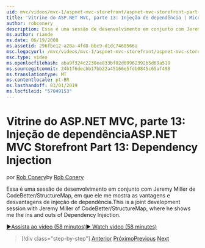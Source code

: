 ```yaml
---
uid: mvc/videos/mvc-1/aspnet-mvc-storefront/aspnet-mvc-storefront-part-13-dependency-injection
title: 'Vitrine do ASP.NET MVC, parte 13: Injeção de dependência | Microsoft Docs'
author: robconery
description: Essa é uma sessão de desenvolvimento em conjunto com Jeremy Miller de CodeBetter/StructureMap, em que ele me mostra as vantagens e desvantagens de injeção de dependência.
ms.author: riande
ms.date: 06/19/2008
ms.assetid: 296fbe12-a28a-4fd8-bbc9-d1dc7468566a
msc.legacyurl: /mvc/videos/mvc-1/aspnet-mvc-storefront/aspnet-mvc-storefront-part-13-dependency-injection
msc.type: video
ms.openlocfilehash: aba9f324c2230ee833bf02d69962392b5d69a519
ms.sourcegitcommit: 24b1f6decbb17bb22a45166e5fdb0845c65af498
ms.translationtype: MT
ms.contentlocale: pt-BR
ms.lasthandoff: 03/01/2019
ms.locfileid: "57049153"
---
```

<a name="aspnet-mvc-storefront-part-13-dependency-injection"></a><span data-ttu-id="4c02a-103">Vitrine do ASP.NET MVC, parte 13: Injeção de dependência</span><span class="sxs-lookup"><span data-stu-id="4c02a-103">ASP.NET MVC Storefront Part 13: Dependency Injection</span></span>
====================
<span data-ttu-id="4c02a-104">por [Rob Conery](https://github.com/robconery)</span><span class="sxs-lookup"><span data-stu-id="4c02a-104">by [Rob Conery](https://github.com/robconery)</span></span>

<span data-ttu-id="4c02a-105">Essa é uma sessão de desenvolvimento em conjunto com Jeremy Miller de CodeBetter/StructureMap, em que ele me mostra as vantagens e desvantagens de injeção de dependência.</span><span class="sxs-lookup"><span data-stu-id="4c02a-105">This is a joint development session with Jeremy Miller of CodeBetter/StructureMap, where he shows me the ins and outs of Dependency Injection.</span></span>

[<span data-ttu-id="4c02a-106">&#9654;Assista ao vídeo (58 minutos)</span><span class="sxs-lookup"><span data-stu-id="4c02a-106">&#9654; Watch video (58 minutes)</span></span>](https://channel9.msdn.com/Blogs/ASP-NET-Site-Videos/aspnet-mvc-storefront-part-13-dependency-injection)

> [!div class="step-by-step"]
> <span data-ttu-id="4c02a-107">[Anterior](aspnet-mvc-storefront-part-12-mocking.md)
> [Próximo](aspnet-mvc-storefront-part-14-rich-client-interaction.md)</span><span class="sxs-lookup"><span data-stu-id="4c02a-107">[Previous](aspnet-mvc-storefront-part-12-mocking.md)
[Next](aspnet-mvc-storefront-part-14-rich-client-interaction.md)</span></span>
